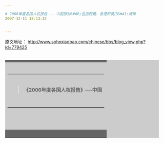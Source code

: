 ```yaml
---

# 2006年度各国人权报告 -- 中国部分&#40;包括西藏、香港和澳门&#41;摘译
2007-12-11 18:13:32


---
```



原文地址： http://www.sohoxiaobao.com/chinese/bbs/blog_view.php?id=779425<br />
<br />
 <div align="center"><center><table style="" bgcolor="#cccccc" border="0" cellpadding="0" cellspacing="0" width="650"><tbody><tr><td bgcolor="#666666" height="3"><img src="http://www.sohoxiaobao.com/chinese/bbs/images/spacer.gif" border="0" height="1" width="1"></td></tr><tr><td><br />
<table align="center"><tbody><tr><td align="left"><br />
<blockquote><p align="center"><span class="blog_topic"><b>《2006年度各国人权报告》──中国</b></span></p>
</blockquote></td></tr><tr><td align="center"><br />
</td></tr></tbody></table></td></tr><tr><td><br />
</td></tr><tr><td><br />
</td></tr><tr><td bgcolor="#666666" height="3"><br />
</td></tr></tbody></table></center></div><br />

